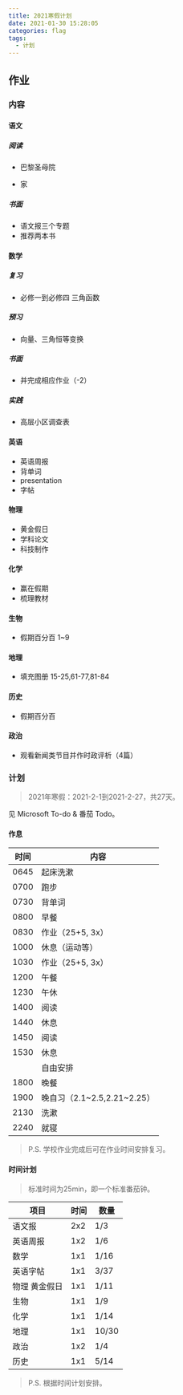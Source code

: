 ```yaml
---
title: 2021寒假计划
date: 2021-01-30 15:28:05
categories: flag
tags: 
  - 计划
---
```

## 作业

### 内容

#### 语文

##### 阅读

- 巴黎圣母院

- 家

##### 书面

- 语文报三个专题
- 推荐两本书

#### 数学

##### 复习

- 必修一到必修四 三角函数

##### 预习

- 向量、三角恒等变换

##### 书面

- 并完成相应作业（-2）

##### 实践

- 高层小区调查表

#### 英语

- 英语周报
- 背单词
- presentation
- 字帖

#### 物理

- 黄金假日
- 学科论文
- 科技制作

#### 化学

- 赢在假期
- 梳理教材

#### 生物

- 假期百分百 1~9

#### 地理

- 填充图册 15-25,61-77,81-84

#### 历史

- 假期百分百

#### 政治

- 观看新闻类节目并作时政评析（4篇）

### 计划

> 2021年寒假：2021-2-1到2021-2-27，共27天。

见 Microsoft To-do & 番茄 Todo。

#### 作息

| 时间 | 内容                          |
| ---- | ----------------------------- |
| 0645 | 起床洗漱                      |
| 0700 | 跑步                          |
| 0730 | 背单词                        |
| 0800 | 早餐                          |
| 0830 | 作业（25+5, 3x）              |
| 1000 | 休息（运动等）                |
| 1030 | 作业（25+5, 3x）              |
| 1200 | 午餐                          |
| 1230 | 午休                          |
| 1400 | 阅读                          |
| 1440 | 休息                          |
| 1450 | 阅读                          |
| 1530 | 休息                          |
|      | 自由安排                      |
| 1800 | 晚餐                          |
| 1900 | 晚自习（2.1\~2.5,2.21\~2.25） |
| 2130 | 洗漱                          |
| 2240 | 就寝                          |

>  P.S. 学校作业完成后可在作业时间安排复习。

#### 时间计划

> 标准时间为25min，即一个标准番茄钟。

| 项目          | 时间 | 数量  |
| ------------- | ---- | ----- |
| 语文报        | 2x2  | 1/3   |
| 英语周报      | 1x2  | 1/6   |
| 数学          | 1x1  | 1/16  |
| 英语字帖      | 1x1  | 3/37  |
| 物理 黄金假日 | 1x1  | 1/11  |
| 生物          | 1x1  | 1/9   |
| 化学          | 1x1  | 1/14  |
| 地理          | 1x1  | 10/30 |
| 政治          | 1x2  | 1/4   |
| 历史          | 1x1  | 5/14  |

> P.S. 根据时间计划安排。